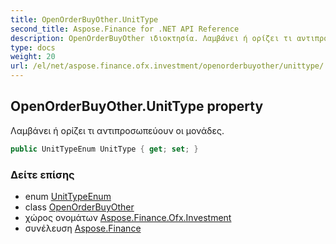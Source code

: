 ```yaml
---
title: OpenOrderBuyOther.UnitType
second_title: Aspose.Finance for .NET API Reference
description: OpenOrderBuyOther ιδιοκτησία. Λαμβάνει ή ορίζει τι αντιπροσωπεύουν οι μονάδες.
type: docs
weight: 20
url: /el/net/aspose.finance.ofx.investment/openorderbuyother/unittype/
---
```

## OpenOrderBuyOther.UnitType property

Λαμβάνει ή ορίζει τι αντιπροσωπεύουν οι μονάδες.

```csharp
public UnitTypeEnum UnitType { get; set; }
```

### Δείτε επίσης

* enum [UnitTypeEnum](../../unittypeenum/)
* class [OpenOrderBuyOther](../)
* χώρος ονομάτων [Aspose.Finance.Ofx.Investment](../../openorderbuyother/)
* συνέλευση [Aspose.Finance](../../../)


